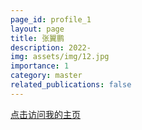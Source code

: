 ```yaml
---
page_id: profile_1
layout: page
title: 张翼鹏
description: 2022-
img: assets/img/12.jpg
importance: 1
category: master
related_publications: false
---
```


[点击访问我的主页](https://yipengzhang22.github.io/)
